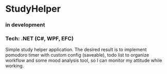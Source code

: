 # StudyHelper

### in development
### Tech: .NET (C#, WPF, EFC)


Simple study helper application. The desired result is to implement pomodoro timer with custom config (saveable), todo list to organize workflow and some mood analysis tool, so I can monitor my attitude while working. 

